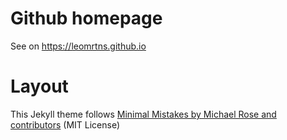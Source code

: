 # Github homepage
See on https://leomrtns.github.io

# Layout
This Jekyll theme follows [Minimal Mistakes by Michael Rose and contributors](https://github.com/mmistakes/minimal-mistakes) (MIT License)
